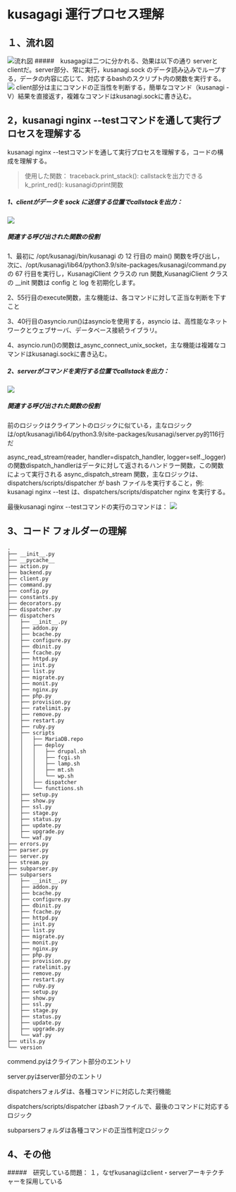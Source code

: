 
# kusagagi 運行プロセス理解


## １、流れ図

![流れ図](./img/1.png)
#####　kusagagiは二つに分かれる、効果は以下の通り
serverとclientだ。server部分、常に実行，kusanagi.sock のデータ読み込みでループする，データの内容に応じて、対応するbashのスクリプト内の関数を実行する。
![](./img/2.png)
client部分は主にコマンドの正当性を判断する，簡単なコマンド（kusanagi -V）結果を直接返す，複雑なコマンドはkusanagi.sockに書き込む。
## 2，kusanagi nginx --testコマンドを通して実行プロセスを理解する

kusanagi nginx --testコマンドを通して実行プロセスを理解する，コードの構成を理解する。
> 使用した関数：
traceback.print_stack(): callstackを出力できる
k_print_red(): kusanagiのprint関数

##### 1、clientがデータを sock に送信する位置でcallstackを出力：

![](./img/3.png)
##### 関連する呼び出された関数の役割

1、最初に /opt/kusanagi/bin/kusanagi の 12 行目の main() 関数を呼び出し，次に、/opt/kusanagi/lib64/python3.9/site-packages/kusanagi/command.py の 67 行目を実行し，KusanagiClient クラスの run 関数,KusanagiClient クラスの __init 関数は config と log を初期化します。

2、55行目のexecute関数，主な機能は、各コマンドに対して正当な判断を下すこと

3、40行目のasyncio.run()はasyncioを使用する，asyncio は、高性能なネットワークとウェブサーバ、データベース接続ライブラリ。

4、asyncio.run()の関数は_async_connect_unix_socket，主な機能は複雑なコマンドはkusanagi.sockに書き込む。


##### 2、serverがコマンドを実行する位置でcallstackを出力：

![](./img/4.png)
##### 関連する呼び出された関数の役割

前のロジックはクライアントのロジックに似ている，主なロジックは/opt/kusanagi/lib64/python3.9/site-packages/kusanagi/server.py的116行だ

async_read_stream(reader, handler=dispatch_handler, logger=self._logger)の関数dispatch_handlerはデータに対して返されるハンドラー関数，この関数によって実行される async_dispatch_stream 関数，主なロジックは、dispatchers/scripts/dispatcher が bash ファイルを実行すること，例: kusanagi nginx --test は、dispatchers/scripts/dispatcher nginx を実行する。

最後kusanagi nginx --testコマンドの実行のコマンドは：
![](./img/5.png)
## 3、コード フォルダーの理解

``` 
.
├── __init__.py
├── __pycache__
├── action.py
├── backend.py
├── client.py
├── command.py
├── config.py
├── constants.py
├── decorators.py
├── dispatcher.py
├── dispatchers
│   ├── __init__.py
│   ├── addon.py
│   ├── bcache.py
│   ├── configure.py
│   ├── dbinit.py
│   ├── fcache.py
│   ├── httpd.py
│   ├── init.py
│   ├── list.py
│   ├── migrate.py
│   ├── monit.py
│   ├── nginx.py
│   ├── php.py
│   ├── provision.py
│   ├── ratelimit.py
│   ├── remove.py
│   ├── restart.py
│   ├── ruby.py
│   ├── scripts
│   │   ├── MariaDB.repo
│   │   ├── deploy
│   │   │   ├── drupal.sh
│   │   │   ├── fcgi.sh
│   │   │   ├── lamp.sh
│   │   │   ├── mt.sh
│   │   │   └── wp.sh
│   │   ├── dispatcher
│   │   └── functions.sh
│   ├── setup.py
│   ├── show.py
│   ├── ssl.py
│   ├── stage.py
│   ├── status.py
│   ├── update.py
│   ├── upgrade.py
│   └── waf.py
├── errors.py
├── parser.py
├── server.py
├── stream.py
├── subparser.py
├── subparsers
│   ├── __init__.py 
│   ├── addon.py
│   ├── bcache.py
│   ├── configure.py
│   ├── dbinit.py
│   ├── fcache.py
│   ├── httpd.py
│   ├── init.py
│   ├── list.py
│   ├── migrate.py
│   ├── monit.py
│   ├── nginx.py
│   ├── php.py
│   ├── provision.py
│   ├── ratelimit.py
│   ├── remove.py
│   ├── restart.py
│   ├── ruby.py
│   ├── setup.py
│   ├── show.py
│   ├── ssl.py
│   ├── stage.py
│   ├── status.py
│   ├── update.py
│   ├── upgrade.py
│   └── waf.py
├── utils.py
└── version
``` 
commend.pyはクライアント部分のエントリ

server.pyはserver部分のエントリ

dispatchersフォルダは、各種コマンドに対応した実行機能

dispatchers/scripts/dispatcher はbashファイルで、最後のコマンドに対応するロジック

subparsersフォルダは各種コマンドの正当性判定ロジック
## 4、その他

#####　研究している問題：
１，なぜkusanagiはclient・serverアーキテクチャーを採用している
